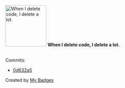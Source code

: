 <img src="https://my-badges.github.io/my-badges/mass-delete-commit.png" alt="When I delete code, I delete a lot." title="When I delete code, I delete a lot." width="128">
<strong>When I delete code, I delete a lot.</strong>
<br><br>

Commits:

- <a href="https://github.com/Nance-Lab/diff_predictor/commit/0d632a5ca07ec4927a229062496111630559b7ce">0d632a5</a>


Created by <a href="https://github.com/my-badges/my-badges">My Badges</a>